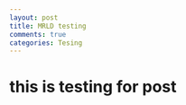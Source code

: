 ```yaml
---
layout: post
title: MRLD testing
comments: true
categories: Tesing 
---
```


# this is testing for post
